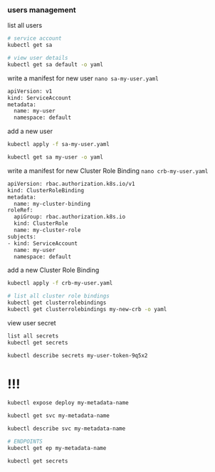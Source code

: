 ### users management

list all users
```bash
# service account
kubectl get sa

# view user details
kubectl get sa default -o yaml
```



write a manifest for new user
`nano sa-my-user.yaml`
```bash
apiVersion: v1
kind: ServiceAccount
metadata:
  name: my-user
  namespace: default
```

add a new user
```bash
kubectl apply -f sa-my-user.yaml

kubectl get sa my-user -o yaml
```


write a manifest for new Cluster Role Binding
`nano crb-my-user.yaml`
```bash
apiVersion: rbac.authorization.k8s.io/v1
kind: ClusterRoleBinding
metadata:
  name: my-cluster-binding
roleRef:
  apiGroup: rbac.authorization.k8s.io
  kind: ClusterRole
  name: my-cluster-role
subjects:
- kind: ServiceAccount
  name: my-user
  namespace: default
```


add a new Cluster Role Binding
```bash
kubectl apply -f crb-my-user.yaml

# list all cluster role bindings
kubectl get clusterrolebindings
kubectl get clusterrolebindings my-new-crb -o yaml
```



view user secret
```bash
list all secrets
kubectl get secrets

kubectl describe secrets my-user-token-9q5x2
```









# !!!
```bash
kubectl expose deploy my-metadata-name

kubectl get svc my-metadata-name

kubectl describe svc my-metadata-name

# ENDPOINTS
kubectl get ep my-metadata-name

kubectl get secrets
```